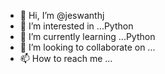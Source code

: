 - 👋 Hi, I’m @jeswanthj
- 👀 I’m interested in ...Python
- 🌱 I’m currently learning ...Python
- 💞️ I’m looking to collaborate on ...
- 📫 How to reach me ...

<!---
jeswanthj/jeswanthj is a ✨ special ✨ repository because its `README.md` (this file) appears on your GitHub profile.
You can click the Preview link to take a look at your changes.
--->
